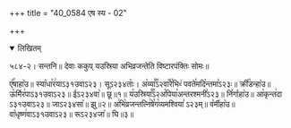 +++
title = "40_0584 एष स्य - 02"

+++
<details open><summary>लिखितम्</summary>

५८४-२। सन्तनि॥ देवाः ककुप् यउस्रिया अभिव्रजन्तेति विष्टारपंक्तिः सोमः॥

ए꣤꣯षाहा꣥उ॥ स्या꣡धा꣯र꣢याऽ३१उवाऽ२३। सूऽ२३४ताः꣥। अ꣡व्या꣰꣯ऽ२वा꣡꣯रे꣯भिᳲ꣢ पवते꣯मदि꣡न्तमा꣣ऽ२३ः॥ क्री꣤꣯डन्हा꣥उ॥ ऊ꣡र्मिर꣢पाऽ३१उवाऽ२३॥ ईऽ२३४वा꣥॥ छू॥१॥ य꣡उस्रिया꣰꣯ऽ२अ꣡पिया꣯अन्तरश्मनी꣣ऽ२३॥ नि꣤र्गाहा꣥उ॥ आ꣡कृन्त꣢दा ऽ३१उवाऽ२३॥ जाऽ२३४सा꣥॥ झु॥२॥ अ꣢भि꣡व्रजन्तत्नि꣢षे꣯ग꣡व्यमश्विया꣣ ऽ२३म्॥ व꣤र्मीहा꣥उ॥ वा꣡धृष्ण꣢वाऽ३१उवाऽ२३॥ रूऽ२३४जा꣥॥ घि॥३॥
</details>